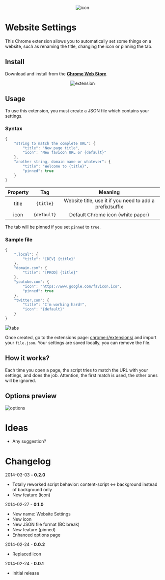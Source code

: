 <p align="center">
    <img src="https://raw.github.com/sylouuu/website-settings/master/img/icon_128.png" alt="icon">
</p>

# Website Settings

This Chrome extension allows you to automatically set some things on a website, such as renaming the title, changing the icon or pinning the tab.

## Install

Download and install from the **[Chrome Web Store](https://chrome.google.com/webstore/detail/hcbgadmbdkiilgpifjgcakjehmafcjai/)**.

<p align="center">
    <img src="https://raw.github.com/sylouuu/website-settings/master/img/screenshots/extension.png" alt="extension">
</p>

## Usage

To use this extension, you must create a JSON file which contains your settings.

### Syntax

```js
{
    "string to match the complete URL": {
        "title": "New page title",
        "icon": "New favicon URL or {default}"
    },
    "another string, domain name or whatever": {
        "title": "Welcome to {title}",
        "pinned": true
    }
}
```

| Property      | Tag               | Meaning                                                   |
| :-----------: | :---------------: | :-------------------------------------------------------: |
| title         | ```{title}```     | Website title, use it if you need to add a prefix/suffix  |
| icon          | ```{default}```   | Default Chrome icon (white paper)                         |

The tab will be pinned if you set ```pinned``` to ```true```.

### Sample file

```js
{
    ".local": {
        "title": "[DEV] {title}"
    },
    "domain.com": {
        "title": "[PROD] {title}"
    },
    "youtube.com": {
        "icon": "https://www.google.com/favicon.ico",
        "pinned": true
    },
    "twitter.com": {
        "title": "I'm working hard!",
        "icon": "{default}"
    }
}
```

<img src="https://raw.github.com/sylouuu/website-settings/master/img/screenshots/tabs.png" alt="tabs">

Once created, go to the extensions page: [chrome://extensions/](chrome://extensions/) and import your ```file.json```. Your settings are saved locally, you can remove the file.

## How it works?

Each time you open a page, the script tries to match the URL with your settings, and does the job.
Attention, the first match is used, the other ones will be ignored.

## Options preview

<img src="https://raw.github.com/sylouuu/website-settings/master/img/screenshots/options.png" alt="options">

# Ideas

* Any suggestion?

# Changelog

2014-03-03 - **0.2.0**

* Totally reworked script behavior: content-script <=> background instead of background only
* New feature (icon)

2014-02-27 - **0.1.0**

* New name: Website Settings
* New icon
* New JSON file format (BC break)
* New feature (pinned)
* Enhanced options page

2014-02-24 - **0.0.2**

* Replaced icon

2014-02-24 - **0.0.1**

* Initial release
